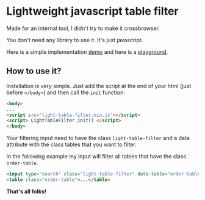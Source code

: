 # Lightweight javascript table filter

Made for an internal tool, I didn't try to make it crossbrowser.

You don't need any library to use it. It's just javascript.

Here is a simple implementation [demo](http://roparz.me/play/light-javascript-table-filter/) and here is a [playground](http://cssdeck.com/labs/light-javascript-table-filter).

## How to use it?

Installation is very simple. Just add the script at the end of your html (just before `</body>`) and then call the `init` function:
```html
<body>
...
<script src="light-table-filter.min.js"></script>
<script> LightTableFilter.init() </script>
</body>
```

Your filtering input need to have the class `light-table-filter` and a data attribute with the class tables that you want to filter.

In the following example my input will filter all tables that have the class `order-table`.

```html
<input type="search" class="light-table-filter" data-table="order-table" />
<table class="order-table">...</table>
```

**That's all folks!**
